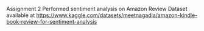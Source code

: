Assignment 2
Performed sentiment analysis on Amazon Review Dataset available at https://www.kaggle.com/datasets/meetnagadia/amazon-kindle-book-review-for-sentiment-analysis
